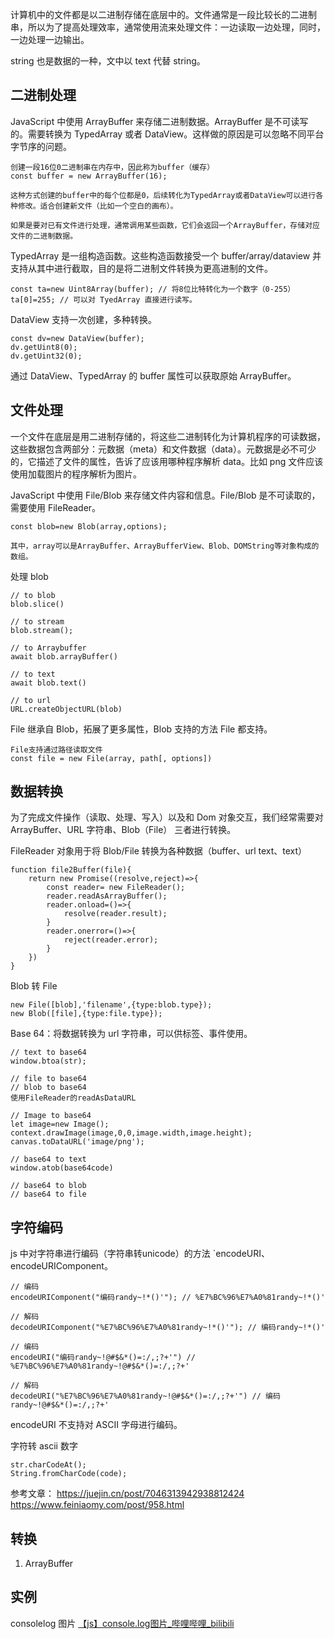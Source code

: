 计算机中的文件都是以二进制存储在底层中的。文件通常是一段比较长的二进制串，所以为了提高处理效率，通常使用流来处理文件：一边读取一边处理，同时，一边处理一边输出。

string 也是数据的一种，文中以 text 代替 string。

## 二进制处理
JavaScript 中使用 ArrayBuffer 来存储二进制数据。ArrayBuffer 是不可读写的。需要转换为 TypedArray 或者 DataView。这样做的原因是可以忽略不同平台字节序的问题。
```
创建一段16位0二进制串在内存中，因此称为buffer（缓存）
const buffer = new ArrayBuffer(16); 

这种方式创建的buffer中的每个位都是0，后续转化为TypedArray或者DataView可以进行各种修改。适合创建新文件（比如一个空白的画布）。

如果是要对已有文件进行处理，通常调用某些函数，它们会返回一个ArrayBuffer，存储对应文件的二进制数据。
```

TypedArray 是一组构造函数。这些构造函数接受一个 buffer/array/dataview 并支持从其中进行截取，目的是将二进制文件转换为更高进制的文件。
```
const ta=new Uint8Array(buffer); // 将8位比特转化为一个数字（0-255）
ta[0]=255; // 可以对 TyedArray 直接进行读写。
```

DataView 支持一次创建，多种转换。
```
const dv=new DataView(buffer);
dv.getUint8(0);
dv.getUint32(0);
```

通过 DataView、TypedArray 的 buffer 属性可以获取原始 ArrayBuffer。

## 文件处理
一个文件在底层是用二进制存储的，将这些二进制转化为计算机程序的可读数据，这些数据包含两部分：元数据（meta）和文件数据（data）。元数据是必不可少的，它描述了文件的属性，告诉了应该用哪种程序解析 data。比如 png 文件应该使用加载图片的程序解析为图片。

JavaScript 中使用 File/Blob 来存储文件内容和信息。File/Blob 是不可读取的，需要使用 FileReader。
```
const blob=new Blob(array,options);

其中，array可以是ArrayBuffer、ArrayBufferView、Blob、DOMString等对象构成的数组。
```

处理 blob
```
// to blob
blob.slice()

// to stream 
blob.stream(); 

// to Arraybuffer 
await blob.arrayBuffer()

// to text
await blob.text()

// to url
URL.createObjectURL(blob)
```

File 继承自 Blob，拓展了更多属性，Blob 支持的方法 File 都支持。
```
File支持通过路径读取文件
const file = new File(array, path[, options])
```

## 数据转换
为了完成文件操作（读取、处理、写入）以及和 Dom 对象交互，我们经常需要对 ArrayBuffer、URL 字符串、Blob（File） 三者进行转换。

FileReader 对象用于将 Blob/File 转换为各种数据（buffer、url text、text）
```
function file2Buffer(file){
	return new Promise((resolve,reject)=>{
		const reader= new FileReader();
		reader.readAsArrayBuffer();
		reader.onload=()=>{
			resolve(reader.result);	
		}
		reader.onerror=()=>{
			reject(reader.error);	
		}
	})
}
```

Blob 转 File
```
new File([blob],'filename',{type:blob.type});
new Blob([file],{type:file.type});
```

Base 64：将数据转换为 url 字符串，可以供标签、事件使用。
```
// text to base64
window.btoa(str);

// file to base64
// blob to base64
使用FileReader的readAsDataURL

// Image to base64
let image=new Image();
context.drawImage(image,0,0,image.width,image.height);
canvas.toDataURL('image/png');

// base64 to text
window.atob(base64code)

// base64 to blob
// base64 to file

```

## 字符编码
js 中对字符串进行编码（字符串转unicode）的方法 `encodeURI、encodeURIComponent。
```
// 编码 
encodeURIComponent("编码randy~!*()'"); // %E7%BC%96%E7%A0%81randy~!*()' 

// 解码 
decodeURIComponent("%E7%BC%96%E7%A0%81randy~!*()'"); // 编码randy~!*()'

// 编码 
encodeURI("编码randy~!@#$&*()=:/,;?+'") // %E7%BC%96%E7%A0%81randy~!@#$&*()=:/,;?+' 

// 解码 
decodeURI("%E7%BC%96%E7%A0%81randy~!@#$&*()=:/,;?+'") // 编码randy~!@#$&*()=:/,;?+'
```
encodeURI 不支持对 ASCII 字母进行编码。

字符转 ascii 数字
```
str.charCodeAt();
String.fromCharCode(code);
```

参考文章：
https://juejin.cn/post/7046313942938812424
https://www.feiniaomy.com/post/958.html


## 转换
1. ArrayBuffer 



## 实例
consolelog 图片
[【js】console.log图片_哔哩哔哩_bilibili](https://www.bilibili.com/video/BV1XX4y1r7mF/?spm_id_from=333.788.recommend_more_video.1&vd_source=a192bbc2c82b7725cd9d5149075acda1)
